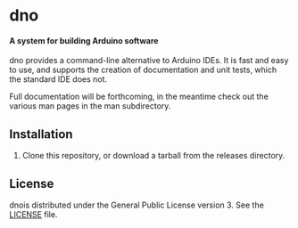 # dno
#### A system for building Arduino software

dno provides a command-line alternative to Arduino IDEs.  It is fast
and easy to use, and supports the creation of documentation and unit
tests, which the standard IDE does not.

Full documentation will be forthcoming, in the meantime check out the
various man pages in the man subdirectory.

## Installation

  1) Clone this repository, or download a tarball from the releases
     directory.  

    

## License

dnois distributed under the General Public License version 3.  See
the [LICENSE](./LICENSE) file.
